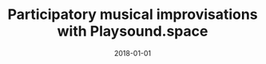 ---
type: "paper_2018"
title: "Participatory musical improvisations with Playsound.space"
authors: Stolfi, A., Milo, A., Ceriani, M., Barthet, M.
date: 2018-01-01
published_in: "Proc. of the Web Audio Conference (WAC)"
download_link: "https://webaudioconf.com/papers/participatory-musical-improvisations-with-playsound-space.pdf"
---
